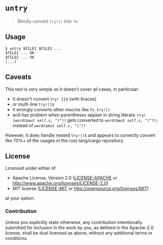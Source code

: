 # `untry`

> Blindly convert `try!()` into `?`s

## Usage

```
$ untry $FILE1 $FILE2 ...
$FILE1 ... OK
$FILE2 ... OK
(...)
```

## Caveats

This tool is very simple so it doesn't cover all cases, in particular:

- It doesn't convert `try! {}`s (with braces)
- or multi-line `try!()`s
- it wrongly converts other macros like `fs_try!()`
- and has problem when parentheses appear in string literals: `try!(word(&mut self.s, ")"))` gets
    converted to `word(&mut self.s, ")"?);` instead of `word(&mut self.s, ")")?`

However, it does handle nested `try!()`s and appears to correctly convert like 70%+ of the usages in
the rust-lang/cargo repository.

## License

Licensed under either of

- Apache License, Version 2.0 ([LICENSE-APACHE](LICENSE-APACHE) or
  http://www.apache.org/licenses/LICENSE-2.0)
- MIT license ([LICENSE-MIT](LICENSE-MIT) or http://opensource.org/licenses/MIT)

at your option.

### Contribution

Unless you explicitly state otherwise, any contribution intentionally submitted for inclusion in the
work by you, as defined in the Apache-2.0 license, shall be dual licensed as above, without any
additional terms or conditions.
